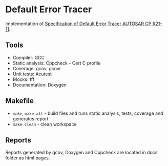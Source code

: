 # Default Error Tracer
Implementation of [Specification of Default Error Tracer AUTOSAR CP R21-11](https://www.autosar.org/fileadmin/user_upload/standards/classic/21-11/AUTOSAR_SWS_DefaultErrorTracer.pdf).

## Tools
 - Compiler: GCC
 - Static analysis: Cppcheck - Cert C profile
 - Coverage: gcov, gcovr
 - Unit tests: Acutest
 - Mocks: fff
 - Documentation: Doxygen

## Makefile
 - `make`, `make all` - build files and runs static analysis, tests, coverage and generates report
 - `make clean` - clean workspace

## Reports
Reports generated by gcov, Doxygen and Cppcheck are located in docs folder as html pages.
